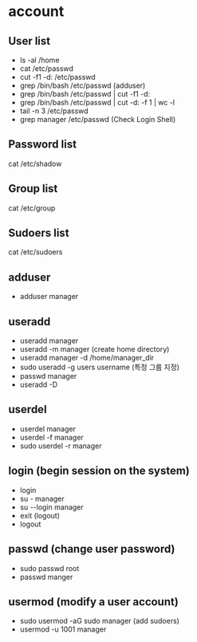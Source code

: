 
# account

## User list

- ls -al /home
- cat /etc/passwd
- cut -f1 -d: /etc/passwd
- grep /bin/bash /etc/passwd (adduser)
- grep /bin/bash /etc/passwd | cut -f1 -d:
- grep /bin/bash /etc/passwd | cut -d: -f 1 | wc -l
- tail -n 3 /etc/passwd
- grep manager /etc/passwd (Check Login Shell)

## Password list

cat /etc/shadow

## Group list

cat /etc/group

## Sudoers list

cat /etc/sudoers

## adduser

- adduser manager

## useradd

- useradd manager
- useradd -m manager (create home directory)
- useradd manager -d /home/manager_dir
- sudo useradd -g users username (특정 그룹 지정)
- passwd manager
- useradd -D

## userdel

- userdel manager
- userdel -f manager
- sudo userdel -r manager

## login (begin session on the system)

- login
- su - manager
- su --login manager
- exit (logout)
- logout

## passwd  (change user password)

- sudo passwd root
- passwd manger

## usermod (modify a user account)

- sudo usermod -aG sudo manager (add sudoers)
- usermod -u 1001 manager

